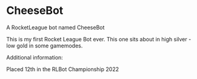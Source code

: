 # CheeseBot
A RocketLeague bot named CheeseBot

This is my first Rocket League Bot ever. This one sits about in high silver - low gold in some gamemodes.

Additional information:

Placed 12th in the RLBot Championship 2022
